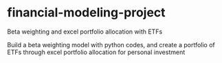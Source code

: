 # financial-modeling-project
Beta weighting and excel portfolio allocation with ETFs

Build a beta weighting model with python codes, and create a portfolio of ETFs through excel portfolio allocation for personal investment
